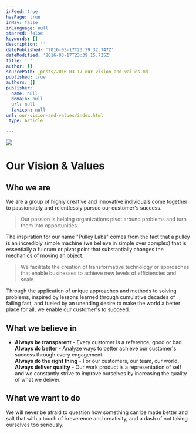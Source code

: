 ```yaml
---
inFeed: true
hasPage: true
inNav: false
inLanguage: null
starred: false
keywords: []
description: ''
datePublished: '2016-03-17T23:39:32.747Z'
dateModified: '2016-03-17T23:39:15.725Z'
title: ' '
author: []
sourcePath: _posts/2016-03-17-our-vision-and-values.md
published: true
authors: []
publisher:
  name: null
  domain: null
  url: null
  favicon: null
url: our-vision-and-values/index.html
_type: Article

---
```

![](https://the-grid-user-content.s3-us-west-2.amazonaws.com/a18325b2-4218-49ec-a656-8820501f3f73.jpg)

# 

# Our Vision & Values

## Who we are 

We are a group of highly creative and innovative individuals come together to passionately and relentlessly pursue our customer's success. 
> 
> Our passion is helping organizations pivot around problems and turn them into opportunities

The inspiration for our name "Pulley Labs" comes from the fact that a pulley is an incredibly simple machine (we believe in simple over complex) that is essentially a fulcrum or pivot point that substantially changes the mechanics of moving an object. 
> 
> We facilitate the creation of transformative technology or approaches that enable businesses to achieve new levels of efficiencies and scale. 

Through the application of unique approaches and methods to solving problems, inspired by lessons learned through cumulative decades of failing fast, and fueled by an unending desire to make the world a better place for all, we enable our customer's to succeed.

## What we believe in 

* **Always be transparent** - Every customer is a reference, good or bad.  
**Always do better** - Analyze ways to better achieve our customer's success through every engagement.  
**Always do the right thing** - For our customers, our team, our world.  
**Always deliver quality** - Our work product is a representation of self and we constantly strive to improve ourselves by increasing the quality of what we deliver.

## What we want to do

We will never be afraid to question how something can be made better and salt that with a touch of irreverence and creativity, and a dash of not taking ourselves too seriously.